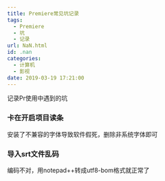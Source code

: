 ```yaml
---
title: Premiere常见坑记录
tags:
  - Premiere
  - 坑
  - 记录
url: NaN.html
id: .nan
categories:
  - 计算机
  - 影视
date: 2019-03-19 17:21:00
---
```


记录Pr使用中遇到的坑

### 卡在开启项目读条

安装了不兼容的字体导致软件假死，删除非系统字体即可

### 导入srt文件乱码

编码不对，用notepad++转成utf8-bom格式就正常了